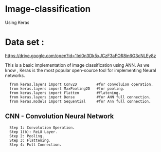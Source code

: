 # Image-classification 
Using Keras
# Data set : 

https://drive.google.com/open?id=1Iei0n3Dk5xJCzF3aFOR8in6G3cNLEy8z

This is a basic implementation of image classification using ANN. As we know , Keras is the most popular open-source tool for implementing Neural networks.

      from keras.layers import Conv2D         #for convoluion operation.
      from keras.layers import MaxPooling2D   #for pooling.
      from keras.layers import Flatten        #flatening.
      from keras.layers import Dense          #for ANN full connection.
      from keras.models import Sequential     #for Ann full connection.


## CNN - Convolution Neural Network

      Step 1: Convolution Operation.
      Step 1(b): ReLU Layer.
      Step 2: Pooling.
      Step 3: Flattening.
      Step 4: Full Connection.
